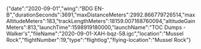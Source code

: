 {"date":"2020-09-01","wing":"BDG EN-B","durationSeconds":3691,"maxDistanceMeters":2992.866779726514,"maxAltitudeMeters":183,"trackLengthMeters":18159.007168760094,"altitudeGainMeters":813,"launchTime":1598919180000,"launchName":"TOC Dumps - Walker's","fileName":"2020-09-01-XAH-bqz-58.igc","location":"Mussel Rock","flightNumber":19,"type":"flightlog","flying-location":"Mussel Rock"}
